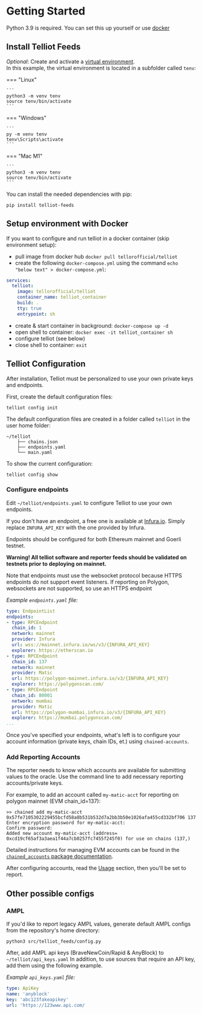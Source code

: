 # Getting Started

Python 3.9 is required. You can set this up yourself or use [docker](#setup-environment-with-docker)


## Install Telliot Feeds

*Optional*: Create and activate a [virtual environment](https://docs.python.org/3/library/venv.html).  
In this example, the virtual environment is located in a subfolder called `tenv`:

=== "Linux"

    ```
    python3 -m venv tenv
    source tenv/bin/activate
    ```

=== "Windows"

    ```
    py -m venv tenv
    tenv\Scripts\activate
    ```

=== "Mac M1"

    ```
    python3 -m venv tenv
    source tenv/bin/activate
    ```

You can install the needed dependencies with pip:

    pip install telliot-feeds

## Setup environment with Docker
If you want to configure and run telliot in a docker container (skip environment setup):

- pull image from docker hub `docker pull tellorofficial/telliot`
- create the following `docker-compose.yml` using the command `echo "below text" > docker-compose.yml`:
```yaml
services:
  telliot:
    image: tellorofficial/telliot
    container_name: telliot_container
    build: .
    tty: true
    entrypoint: sh
```
- create & start container in background: `docker-compose up -d`
- open shell to container: `docker exec -it telliot_container sh`
- configure telliot (see below)
- close shell to container: `exit`

## Telliot Configuration

After installation, Telliot must be personalized to use your own private keys and endpoints.

First, create the default configuration files:

    telliot config init

The default configuration files are created in a folder called `telliot` in the user home folder:

    ~/telliot
        ├── chains.json
        ├── endpoints.yaml
        └── main.yaml

To show the current configuration:

    telliot config show

### Configure endpoints

Edit `~/telliot/endpoints.yaml` to configure Telliot to use your own endpoints.

If you don't have an endpoint, a free one is available at [Infura.io](http://www.infura.io).  Simply replace `INFURA_API_KEY` with the one provided by Infura.

Endpoints should be configured for both Ethereum mainnet and Goerli testnet.

**Warning! All telliot software and reporter feeds should be validated on testnets prior to deploying on mainnet.**

Note that endpoints must use the websocket protocol because HTTPS endpoints do not support event listeners. If reporting on Polygon, websockets are not supported, so use an HTTPS endpoint

*Example `endpoints.yaml` file:*
```yaml
type: EndpointList
endpoints:
- type: RPCEndpoint
  chain_id: 1
  network: mainnet
  provider: Infura
  url: wss://mainnet.infura.io/ws/v3/{INFURA_API_KEY}
  explorer: https://etherscan.io
- type: RPCEndpoint
  chain_id: 137
  network: mainnet
  provider: Matic
  url: https://polygon-mainnet.infura.io/v3/{INFURA_API_KEY}
  explorer: https://polygonscan.com/
- type: RPCEndpoint
  chain_id: 80001
  network: mumbai
  provider: Matic
  url: https://polygon-mumbai.infura.io/v3/{INFURA_API_KEY}
  explorer: https://mumbai.polygonscan.com/
...
```
Once you've specified your endpoints, what's left is to configure your account information (private keys, chain IDs, et.) using `chained-accounts`.

### Add Reporting Accounts

The reporter needs to know which accounts are available for submitting values to the oracle.
Use the command line to add necessary reporting accounts/private keys.

For example, to add an account called `my-matic-acct` for reporting on polygon mainnet (EVM chain_id=137):

    >> chained add my-matic-acct 0x57fe7105302229455bcfd58a8b531b532d7a2bb3b50e1026afa455cd332bf706 137
    Enter encryption password for my-matic-acct: 
    Confirm password: 
    Added new account my-matic-acct (address= 0xcd19cf65af3a3aea1f44a7cb0257fc7455f245f0) for use on chains (137,)

Detailed instructions for managing EVM accounts can be found in the
[`chained_accounts` package documentation](https://github.com/pydefi/chained-accounts). 

After configuring accounts, read the [Usage](https://tellor-io.github.io/telliot-feeds/usage/) section,
then you'll be set to report.

## Other possible configs
### AMPL

If you'd like to report legacy AMPL values, generate default AMPL configs from the repository's home directory:
```
python3 src/telliot_feeds/config.py
```

After, add AMPL api keys (BraveNewCoin/Rapid & AnyBlock) to `~/telliot/api_keys.yaml`
In addition, to use sources that require an API key, add them using the following example.

*Example `api_keys.yaml` file:*
```yaml
type: ApiKey
name: 'anyblock'
key: 'abc123fakeapikey'
url: 'https://123www.api.com/

```
